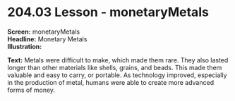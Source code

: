 # 204.03 Lesson - monetaryMetals

**Screen:** monetaryMetals\
**Headline:** Monetary Metals\
**Illustration:**

**Text:** Metals were difficult to make, which made them rare. They also lasted longer than other materials like shells, grains, and beads. This made them valuable and easy to carry, or portable. As technology improved, especially in the production of metal, humans were able to create more advanced forms of money.
